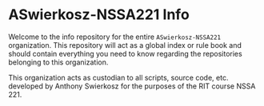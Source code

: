 # ASwierkosz-NSSA221 Info

Welcome to the info repository for the entire `ASwierkosz-NSSA221` organization. This repository
will act as a global index or rule book and should contain everything you need to know regarding the
repositories belonging to this organization.

This organization acts as custodian to all scripts, source code, etc. developed by Anthony Swierkosz
for the purposes of the RIT course NSSA 221.